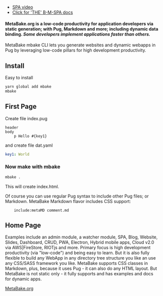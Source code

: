 - [SPA video](https://youtu.be/LHFjjDPlU3A)
- [Click for 'THE' B-M-SPA docs](http://doc.MetaBake.org/SPA/)


#### MetaBake.org is a low-code productivity for application developers via static generation; with Pug, Markdown and more; including dynamic data binding. *Some developers implement applications faster than others.*


MetaBake mbake CLI lets you generate websites and dynamic webapps in Pug by leveraging low-code pillars for high development productivity.

## Install

Easy to install

```sh
yarn global add mbake
mbake
```

## First Page

Create file index.pug
```pug
header
body
    p Hello #{key1}
```
and create file dat.yaml
```yaml
key1: World
```

### Now make with mbake

```sh
mbake .
```

This will create index.html. 

Of course you can use regular Pug syntax to include other Pug files; or Markdown. MetaBake Markdown flavor includes CSS support:
```pug
    include:metaMD comment.md
```

## Home Page

Examples include an admin module, a watcher module, SPA, Blog, Website, Slides, Dashboard, CRUD, PWA, Electron, Hybrid mobile apps, Cloud v2.0 via AWS|FireStore, RIOTjs and more. 
Primary focus is high development productivity (via "low-code") and being easy to learn. But it is also fully flexible to build any WebApp in any directory tree structure you like an use any CSS/SASS framework you like.
MetaBake supports CSS classes in Markdown, plus, because it uses Pug - it can also do any HTML layout. But MetaBake is not static only - it fully supports and has examples and docs for dynamic apps.

[MetaBake.org](http://www.mBake.org)

